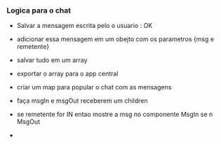 ### Logica para o chat

- Salvar a mensagem escrita pelo o usuario : OK

- adicionar essa mensagem em um obejto com os parametros {msg e remetente}

 - salvar tudo em um array 

 - exportar o array para o app central

 - criar um map para popular o chat com as mensagens

 - faça msgIn e msgOut receberem um children

 - se remetente for IN entao mostre a msg no componente MsgIn se n MsgOut

 -